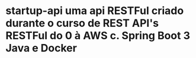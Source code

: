 ﻿# startup-api uma api RESTFul criado durante o curso de REST API's RESTFul do 0 à AWS c. Spring Boot 3 Java e Docker
